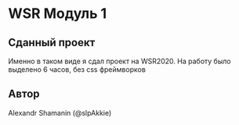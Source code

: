 # WSR Модуль 1

## Сданный проект

Именно в таком виде я сдал проект на WSR2020. На работу было выделено 6 часов, без css фреймворков

## Автор

Alexandr Shamanin (@slpAkkie)
